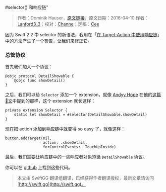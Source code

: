#selector() 和响应链"

> 作者：Dominik Hauser，[原文链接](http://swiftandpainless.com/selector-and-the-responder-chain/)，原文日期：2016-04-10
> 译者：[Lanford3_3](http://lanfordcai.github.io)；校对：[Channe](http://www.jianshu.com/users/7a07113a6597/latest_articles)；定稿：[Cee](https://github.com/Cee)
  









因为 Swift 2.2 中 selector 的新语法，我用在「[在 Target-Action 中使用响应链](http://swift.gg/2016/01/06/utilize-the-responder-chain-for-target-action/)」中的方法产生了一个警告，让我们来修正它。



### 总管协议

首先我们加入一个协议：

    
    @objc protocol DetailShowable {
        @objc func showDetail()
    }

之后，我们可以给 `Selector` 添加一个 extension，就像 [Andyy Hope](https://twitter.com/AndyyHope) 在他的[这篇🐂文](https://medium.com/swift-programming/swift-selector-syntax-sugar-81c8a8b10df3#.6gteb7p1s)中提到的那样，这个 extension 就长这样：

    
    private extension Selector {
        static let showDetail = #selector(DetailShowable.showDetail)
    }

现在把 action 添加到响应链中就变得 so easy 了，就像这样：

    
    button.addTarget(nil, 
                     action: .showDetail,
                     forControlEvents: .TouchUpInside)

最后，我们需要让响应链中的一些响应者对象遵循 `DetailShowable` 协议。

你可以在 [github](https://github.com/dasdom/SelectorSyntaxSugar) 上找到这些代码。
> 本文由 SwiftGG 翻译组翻译，已经获得作者翻译授权，最新文章请访问 [http://swift.gg](http://swift.gg)。